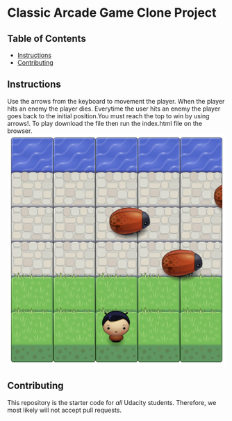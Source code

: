 # Classic Arcade Game Clone Project

## Table of Contents

- [Instructions](#instructions)
- [Contributing](#contributing)

## Instructions

Use the arrows from the keyboard to movement the player. When the player hits an enemy the player dies. Everytime the user hits an enemy the player goes back to the initial position.You must reach the top to win by using arrows!.
To play download the file then run the index.html file on the browser.
![alt text](images/game.png)

## Contributing

This repository is the starter code for _all_ Udacity students. Therefore, we most likely will not accept pull requests.
